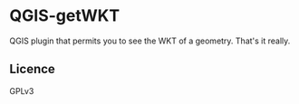 QGIS-getWKT
===========

QGIS plugin that permits you to see the WKT of a geometry. That's it really.

## Licence

GPLv3
